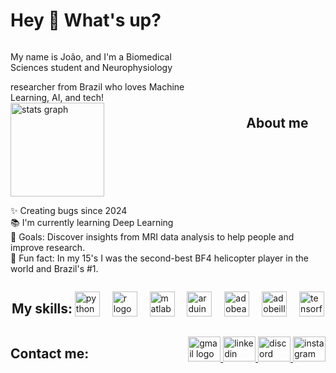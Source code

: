 <h1 align="left">Hey 👋 What's up?</h1>

<div style="display: flex; align-items: center; justify-content: space-between; flex-wrap: wrap;">
  <!-- Texto na esquerda -->
  <div style="flex: 1; padding-right: 20px; max-width: 60%;">
    <p>My name is João, and I'm a Biomedical Sciences student and Neurophysiology </p>researcher from Brazil who loves Machine Learning, AI, and tech! <img src="https://github-readme-stats.vercel.app/api?username=augustxj&hide_title=false&hide_rank=true&show_icons=true&include_all_commits=true&count_private=true&disable_animations=false&theme=gotham&locale=en&hide_border=true&order=1&custom_title=The%20Road%20So%20Far:" height="150" alt="stats graph" />

</div>

###

<h2 align="left">About me</h2>

###

<p align="left">✨ Creating bugs since 2024<br>📚 I'm currently learning Deep Learning<br>🎯 Goals: Discover insights from MRI data analysis to help people and improve research.<br>🎲 Fun fact: In my 15's I was the second-best BF4 helicopter player in the world and Brazil's #1.</p>

###

<h2 align="left">My skills:</h2>

###

<div align="left">
  <img src="https://skillicons.dev/icons?i=py" height="40" alt="python logo"  />
  <img width="12" />
  <img src="https://skillicons.dev/icons?i=r" height="40" alt="r logo"  />
  <img width="12" />
  <img src="https://skillicons.dev/icons?i=matlab" height="40" alt="matlab logo"  />
  <img width="12" />
  <img src="https://skillicons.dev/icons?i=arduino" height="40" alt="arduino logo"  />
  <img width="12" />
  <img src="https://cdn.simpleicons.org/adobeaftereffects/9999FF" height="40" alt="adobeaftereffects logo"  />
  <img width="12" />
  <img src="https://skillicons.dev/icons?i=ai" height="40" alt="adobeillustrator logo"  />
  <img width="12" />
  <img src="https://skillicons.dev/icons?i=tensorflow" height="40" alt="tensorflow logo"  />
</div>

###

<h2 align="left">Contact me:</h2>

###

<div align="left">
  <a href="mailto:joao.gonzaga@sou.unifal-mg.edu.br" target="_blank">
    <img src="https://raw.githubusercontent.com/maurodesouza/profile-readme-generator/master/src/assets/icons/social/gmail/default.svg" width="52" height="40" alt="gmail logo" />
  </a>
  <a href="https://www.linkedin.com/in/joao-augusto-ferreira-gonzaga/" target="_blank">
    <img src="https://raw.githubusercontent.com/maurodesouza/profile-readme-generator/master/src/assets/icons/social/linkedin/default.svg" width="52" height="40" alt="linkedin logo" />
  </a>
  <a href="https://discordapp.com/users/429341529098944512" target="_blank">
    <img src="https://raw.githubusercontent.com/maurodesouza/profile-readme-generator/master/src/assets/icons/social/discord/default.svg" width="52" height="40" alt="discord logo" />
  </a>
  <a href="https://www.instagram.com/augustxj" target="_blank">
    <img src="https://raw.githubusercontent.com/maurodesouza/profile-readme-generator/master/src/assets/icons/social/instagram/default.svg" width="52" height="40" alt="instagram logo" />
  </a>
</div>
